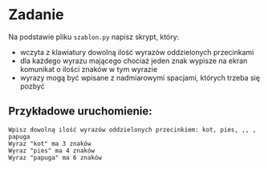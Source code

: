 # Zadanie

Na podstawie pliku `szablon.py` napisz skrypt, który:

- wczyta z klawiatury dowolną ilość wyrazów oddzielonych przecinkami
- dla każdego wyrazu mającego chociaż jeden znak wypisze na ekran komunikat o ilości znaków w tym wyrazie
- wyrazy mogą być wpisane z nadmiarowymi spacjami, których trzeba się pozbyć

## Przykładowe uruchomienie:

```
Wpisz dowolną ilość wyrazów oddzielonych przecinkiem: kot, pies, ,, ,  papuga
Wyraz "kot" ma 3 znaków
Wyraz "pies" ma 4 znaków
Wyraz "papuga" ma 6 znaków
```